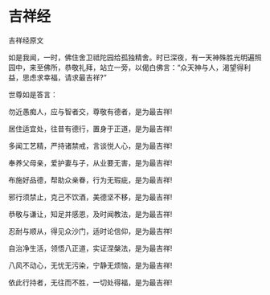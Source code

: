 # 吉祥经

吉祥经原文

如是我闻，一时，佛住舍卫祗陀园给孤独精舍。时已深夜，有一天神殊胜光明遍照园中，来至佛所，恭敬礼拜，站立一旁，以偈白佛言：“众天神与人，渴望得利益，思虑求幸福，请求最吉祥?”

世尊如是答言：

勿近愚痴人，应与智者交，尊敬有德者，是为最吉祥!

居住适宜处，往昔有德行，置身于正道，是为最吉祥!

多闻工艺精，严持诸禁戒，言谈悦人心，是为最吉祥!

奉养父母亲，爱护妻与子，从业要无害，是为最吉祥!

布施好品德，帮助众亲眷，行为无瑕疵，是为最吉祥!

邪行须禁止，克己不饮酒，美德坚不移，是为最吉祥!

恭敬与谦让，知足并感恩，及时闻教法，是为最吉祥!

忍耐与顺从，得见众沙门，适时论信仰，是为最吉祥!

自治净生活，领悟八正道，实证涅槃法，是为最吉祥!

八风不动心，无忧无污染，宁静无烦恼，是为最吉祥!

依此行持者，无往而不胜，一切处得福，是为最吉祥!

